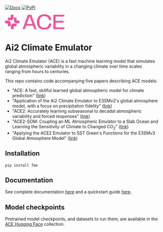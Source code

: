 [![Docs](https://readthedocs.org/projects/ai2-climate-emulator/badge/?version=latest)](https://ai2-climate-emulator.readthedocs.io/en/latest/)
[![PyPI](https://img.shields.io/pypi/v/fme.svg)](https://pypi.org/project/fme/)

<img src="ACE-logo.png" alt="Logo for the ACE Project" style="width: auto; height: 50px;">

# Ai2 Climate Emulator

Ai2 Climate Emulator (ACE) is a fast machine learning model that simulates global atmospheric variability in a changing climate over time scales ranging from hours to centuries.

This repo contains code accompanying five papers describing ACE models:
- "ACE: A fast, skillful learned global atmospheric model for climate prediction" ([link](https://arxiv.org/abs/2310.02074))
- "Application of the Ai2 Climate Emulator to E3SMv2's global atmosphere model, with a focus on precipitation fidelity" ([link](https://agupubs.onlinelibrary.wiley.com/doi/full/10.1029/2024JH000136))
- "ACE2: Accurately learning subseasonal to decadal atmospheric variability and forced responses" ([link](https://www.nature.com/articles/s41612-025-01090-0))
- "ACE2-SOM: Coupling an ML Atmospheric Emulator to a Slab Ocean and Learning the Sensitivity of Climate to Changed CO<sub>2</sub>" ([link](https://agupubs.onlinelibrary.wiley.com/doi/full/10.1029/2024JH000575))
- "Applying the ACE2 Emulator to SST Green's Functions for the E3SMv3 Global Atmosphere Model" ([link](https://agupubs.onlinelibrary.wiley.com/doi/full/10.1029/2025JH000774))

## Installation

```
pip install fme
```

## Documentation

See complete documentation [here](https://ai2-climate-emulator.readthedocs.io/en/latest/) and a quickstart guide [here](https://ai2-climate-emulator.readthedocs.io/en/latest/quickstart.html).

## Model checkpoints

Pretrained model checkpoints, and datasets to run them, are available in the [ACE Hugging Face](https://huggingface.co/collections/allenai/ace-67327d822f0f0d8e0e5e6ca4) collection.

